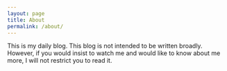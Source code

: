 ```yaml
---
layout: page
title: About
permalink: /about/
---
```


This is my daily blog. This blog is not intended to be written broadly. However, if you would insist to watch me and would like to know about me more, I will not restrict you to read it.

